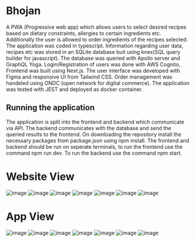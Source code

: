 # Bhojan
A PWA (Progressive web app) which allows users to select desired recipes based on dietary constraints, allergies to certain ingredients etc. Additionally the user is allowed to order ingredients of the recipes selected. The application was coded in typescript.
Information regarding user data, recipes etc was stored in an SQLite database buit using knex(SQL query builder for javascript). The database was queried with  Apollo server and GraphQL Yoga. Login/Registration of users was done with AWS Cognito, Frontend was built using Next.js. The user interface was developed with Figma and responsive UI from Tailwind CSS. Order management was handeled using ONDC (open network for digital commerce). The application was tested with JEST and deployed as docker container.

## Running the application
The application is split into the frontend and backend which communicate via API. The backend communicates with the database and send the queried results to the frontend. On downloading the repository install the necessary packages from package.json using npm install.  The frontend and backend should be run on seperate terminals, to run the frontend use the command npm run dev. To run the backend use the command npm start. 

# Website View
![image](https://github.com/Ananya7565/Bhojan/assets/79797979/e8057547-9a85-497c-9956-e8210d7152c9)
![image](https://github.com/Ananya7565/Bhojan/assets/79797979/89f4e029-3b23-4a13-a498-2c7d128c3418)
![image](https://github.com/Ananya7565/Bhojan/assets/79797979/0045cb6c-faee-461d-aab9-0a8a3ae1be63)
![image](https://github.com/Ananya7565/Bhojan/assets/79797979/f473fc55-c55e-436b-aaa7-d7b4c9b5a8b7)
![image](https://github.com/Ananya7565/Bhojan/assets/79797979/3b9c6b7a-5f1f-4dc4-8409-f987aa2e36dd)
![image](https://github.com/Ananya7565/Bhojan/assets/79797979/25aef635-b243-4395-85f9-8350f30fc238)
![image](https://github.com/Ananya7565/Bhojan/assets/79797979/064246ef-33d3-4d24-97e9-2ddbe514aa87)

# App View
![image](https://github.com/Ananya7565/Bhojan/assets/79797979/2465eb77-00ec-419a-bbec-f841cbd3db69)
![image](https://github.com/Ananya7565/Bhojan/assets/79797979/db5890ea-71c4-4b8f-a057-0df13e1c1681)
![image](https://github.com/Ananya7565/Bhojan/assets/79797979/84e967a4-5f6e-40d2-aba2-41e33bf65254)
![image](https://github.com/Ananya7565/Bhojan/assets/79797979/8adf8293-62e1-4e0c-a631-621108a3229d)
![image](https://github.com/Ananya7565/Bhojan/assets/79797979/2c48d337-ca96-4282-99a2-56871319e043)
![image](https://github.com/Ananya7565/Bhojan/assets/79797979/5c7688e0-631b-4606-8809-2ec35052d424)
![image](https://github.com/Ananya7565/Bhojan/assets/79797979/4b59e388-995a-46c0-abf4-2e44af717fa2)











